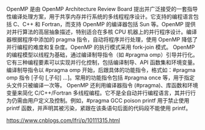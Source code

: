 OpenMP 是由 OpenMP Architecture Review Board 提出并广泛接受的一套指导性编译处理方案，用于共享内存并行系统的多线程程序设计。它支持的编程语言包括 C、C++ 和 Fortran，而支持 OpenMP 的编译器包括 Sun 等。OpenMP 提供对并行算法的高层抽象描述，特别适合在多核 CPU 机器上的并行程序设计。编译器根据程序中添加的 pragma 指令，自动将程序并行处理，使用 OpenMP 降低了并行编程的难度和复杂度。OpenMP 的执行模式采用 fork-join 模式。
OpenMP 的编程模型以线程为基础，通过编译制导指令（如 #pragma omp）引导并行化。它有三种编程要素可以实现并行化控制，包括编译制导、API 函数集和环境变量。编译制导指令以 #pragma omp 开始，后跟具体的功能指令，格式如：#pragma omp 指令 [子句 [,子句] …]。常用的功能指令包括 #pragma once 等，用于指定头文件只被编译一次等。
OpenMP 还利用编译器指令 (#pragma)、库函数和环境变量来简化 C/C++/Fortran 多线程编程。它不是全自动并行编程语言，其并行行为仍需由用户定义及控制。例如，#pragma GCC poison printf 用于禁止使用 printf 函数，并声明其被污染，紧跟在该条语句后面的代码段不能使用 printf。

https://www.cnblogs.com/lfri/p/10111315.html
